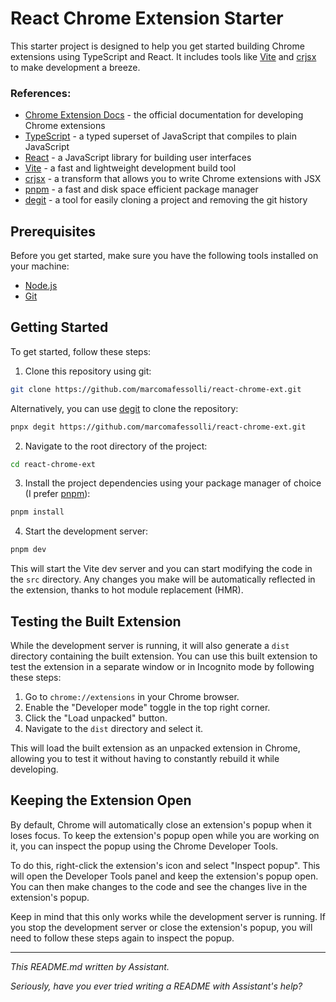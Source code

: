 # React Chrome Extension Starter

This starter project is designed to help you get started building Chrome extensions using TypeScript and React.
It includes tools like [Vite](https://vitejs.com/) and [crjsx](https://github.com/skpm/crjsx) to make development a breeze.

### References:

- [Chrome Extension Docs](https://developer.chrome.com/extensions) - the official documentation for developing Chrome extensions
- [TypeScript](https://www.typescriptlang.org/) - a typed superset of JavaScript that compiles to plain JavaScript
- [React](https://reactjs.org/) - a JavaScript library for building user interfaces
- [Vite](https://vitejs.com/) - a fast and lightweight development build tool
- [crjsx](https://github.com/skpm/crjsx) - a transform that allows you to write Chrome extensions with JSX
- [pnpm](https://pnpm.js.org/) - a fast and disk space efficient package manager
- [degit](https://github.com/Rich-Harris/degit) - a tool for easily cloning a project and removing the git history

## Prerequisites

Before you get started, make sure you have the following tools installed on your machine:

- [Node.js](https://nodejs.org/)
- [Git](https://git-scm.com/)

## Getting Started

To get started, follow these steps:

1. Clone this repository using git:

```bash
git clone https://github.com/marcomafessolli/react-chrome-ext.git
```

Alternatively, you can use [degit](https://github.com/Rich-Harris/degit) to clone the repository:

```bash
pnpx degit https://github.com/marcomafessolli/react-chrome-ext.git
```

2. Navigate to the root directory of the project:

```bash
cd react-chrome-ext
```

3. Install the project dependencies using your package manager of choice (I prefer [pnpm](https://pnpm.js.org/)):

```bash
pnpm install
```

4. Start the development server:

```bash
pnpm dev
```

This will start the Vite dev server and you can start modifying the code in the `src` directory. Any changes you make will be automatically reflected in the extension, thanks to hot module replacement (HMR).

## Testing the Built Extension

While the development server is running, it will also generate a `dist` directory containing the built extension. You can use this built extension to test the extension in a separate window or in Incognito mode by following these steps:

1. Go to `chrome://extensions` in your Chrome browser.
2. Enable the "Developer mode" toggle in the top right corner.
3. Click the "Load unpacked" button.
4. Navigate to the `dist` directory and select it.

This will load the built extension as an unpacked extension in Chrome, allowing you to test it without having to constantly rebuild it while developing.

## Keeping the Extension Open

By default, Chrome will automatically close an extension's popup when it loses focus. To keep the extension's popup open while you are working on it, you can inspect the popup using the Chrome Developer Tools.

To do this, right-click the extension's icon and select "Inspect popup". This will open the Developer Tools panel and keep the extension's popup open. You can then make changes to the code and see the changes live in the extension's popup.

Keep in mind that this only works while the development server is running. If you stop the development server or close the extension's popup, you will need to follow these steps again to inspect the popup.

---

_This README.md written by Assistant._

_Seriously, have you ever tried writing a README with Assistant's help?_
